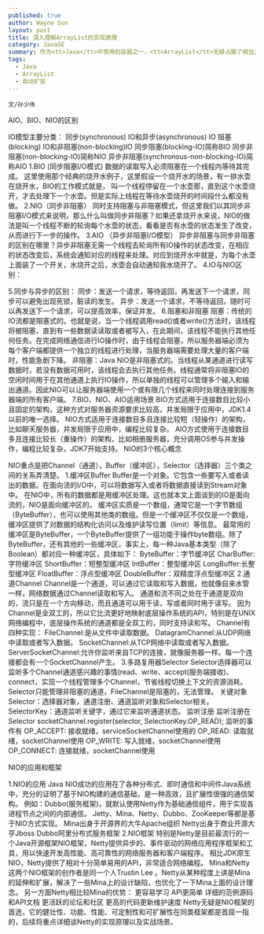 ```yaml
---
published: true
author: Wayne Sun
layout: post
title: 深入理解ArrayList的实现原理
category: JavaSE
summary: 作为<tt>Java</tt>中常用的容器之一，<tt>ArrayList</tt>无疑占据了相当大的比重，也是我们学习<tt>Java</tt>以来接触最多的数据集合，相信大家对它的使用早就达到了可以信手拈来的程度。然而，当我们潇洒的调用<tt>add()</tt>进行添加操作的时候，是否考虑过<tt>ArrayList</tt>的容量问题。当我们调用<tt>get()</tt>获取元素时，底层又是如何获得具体的对象值，<tt>ArrayList</tt>的使用场景与其他集合究竟有什么异同？
tags:
  - Java
  - ArrayList
  - 自动扩容
---
```


`文/孙少伟`

AIO、BIO、NIO的区别

IO模型主要分类：
 同步(synchronous) IO和异步(asynchronous) IO
 阻塞(blocking) IO和非阻塞(non-blocking)IO
 同步阻塞(blocking-IO)简称BIO
 同步非阻塞(non-blocking-IO)简称NIO
 异步非阻塞(synchronous-non-blocking-IO)简称AIO
1.BIO (同步阻塞I/O模式)
数据的读取写入必须阻塞在一个线程内等待其完成。
这里使用那个经典的烧开水例子，这里假设一个烧开水的场景，有一排水壶在烧开水，BIO的工作模式就是， 叫一个线程停留在一个水壶那，直到这个水壶烧开，才去处理下一个水壶。但是实际上线程在等待水壶烧开的时间段什么都没有做。
2.NIO（同步非阻塞）
同时支持阻塞与非阻塞模式，但这里我们以其同步非阻塞I/O模式来说明，那么什么叫做同步非阻塞？如果还拿烧开水来说，NIO的做法是叫一个线程不断的轮询每个水壶的状态，看看是否有水壶的状态发生了改变，从而进行下一步的操作。
3.AIO （异步非阻塞I/O模型）
异步非阻塞与同步非阻塞的区别在哪里？异步非阻塞无需一个线程去轮询所有IO操作的状态改变，在相应的状态改变后，系统会通知对应的线程来处理。对应到烧开水中就是，为每个水壶上面装了一个开关，水烧开之后，水壶会自动通知我水烧开了。
4.IO与NIO区别：

5.同步与异步的区别：
同步：发送一个请求，等待返回，再发送下一个请求，同步可以避免出现死锁，脏读的发生。
异步：发送一个请求，不等待返回，随时可以再发送下一个请求，可以提高效率，保证并发。
6.阻塞和非阻塞
阻塞：传统的IO流都是阻塞式的。也就是说，当一个线程调用read()或者write()方法时，该线程将被阻塞，直到有一些数据读读取或者被写入，在此期间，该线程不能执行其他任何任务。在完成网络通信进行IO操作时，由于线程会阻塞，所以服务器端必须为每个客户端都提供一个独立的线程进行处理，当服务器端需要处理大量的客户端时，性能急剧下降。
非阻塞：Java
NIO是非阻塞式的。当线程从某通道进行读写数据时，若没有数据可用时，该线程会去执行其他任务。线程通常将非阻塞IO的空闲时间用于在其他通道上执行IO操作，所以单独的线程可以管理多个输入和输出通道。因此NIO可以让服务器端使用一个或有限几个线程来同时处理连接到服务器端的所有客户端。
7.BIO、NIO、AIO适用场景
 BIO方式适用于连接数目比较小且固定的架构，这种方式对服务器资源要求比较高，并发局限于应用中，JDK1.4以前的唯一选择。
 NIO方式适用于连接数目多且连接比较短（轻操作）的架构，比如聊天服务器，并发局限于应用中，编程比较复杂。
 AIO方式使用于连接数目多且连接比较长（重操作）的架构，比如相册服务器，充分调用OS参与并发操作，编程比较复杂，JDK7开始支持。
NIO的3个核心概念

NIO重点是把Channel（通道），Buffer（缓冲区），Selector（选择器）三个类之间的关系弄清楚。
1.缓冲区Buffer
Buffer是一个对象。它包含一些要写入或者读出的数据。在面向流的I/O中，可以将数据写入或者将数据直接读到Stream对象中。
在NIO中，所有的数据都是用缓冲区处理。这也就本文上面谈到的IO是面向流的，NIO是面向缓冲区的。
缓冲区实质是一个数组，通常它是一个字节数组（ByteBuffer），也可以使用其他类的数组。但是一个缓冲区不仅仅是一个数组，缓冲区提供了对数据的结构化访问以及维护读写位置（limit）等信息。
最常用的缓冲区是ByteBuffer，一个ByteBuffer提供了一组功能于操作byte数组。除了ByteBuffer，还有其他的一些缓冲区，事实上，每一种Java基本类型（除了Boolean）都对应一种缓冲区，具体如下：
 ByteBuffer：字节缓冲区
 CharBuffer:字符缓冲区
 ShortBuffer：短整型缓冲区
 IntBuffer：整型缓冲区
 LongBuffer:长整型缓冲区
 FloatBuffer：浮点型缓冲区
 DoubleBuffer：双精度浮点型缓冲区
2.通道Channel
Channel是一个通道，可以通过它读取和写入数据，他就像自来水管一样，网络数据通过Channel读取和写入。
通道和流不同之处在于通道是双向的，流只是在一个方向移动，而且通道可以用于读，写或者同时用于读写。
因为Channel是全双工的，所以它比流更好地映射底层操作系统的API，特别是在UNIX网络编程中，底层操作系统的通道都是全双工的，同时支持读和写。
Channel有四种实现：
 FileChannel:是从文件中读取数据。
 DatagramChannel:从UDP网络中读取或者写入数据。
 SocketChannel:从TCP网络中读取或者写入数据。
 ServerSocketChannel:允许你监听来自TCP的连接，就像服务器一样。每一个连接都会有一个SocketChannel产生。
3.多路复用器Selector
Selector选择器可以监听多个Channel通道感兴趣的事情(read、write、accept(服务端接收)、connect，实现一个线程管理多个Channel，节省线程切换上下文的资源消耗。Selector只能管理非阻塞的通道，FileChannel是阻塞的，无法管理。
关键对象
 Selector：选择器对象，通道注册、通道监听对象和Selector相关。
 SelectorKey：通道监听关键字，通过它来监听通道状态。
监听注册
监听注册在Selector
socketChannel.register(selector, SelectionKey.OP_READ);
监听的事件有
 OP_ACCEPT: 接收就绪，serviceSocketChannel使用的
 OP_READ: 读取就绪，socketChannel使用
 OP_WRITE: 写入就绪，socketChannel使用
 OP_CONNECT: 连接就绪，socketChannel使用

NIO的应用和框架

1.NIO的应用
Java NIO成功的应用在了各种分布式、即时通信和中间件Java系统中，充分的证明了基于NIO构建的通信基础，是一种高效，且扩展性很强的通信架构。
例如：Dubbo(服务框架)，就默认使用Netty作为基础通信组件，用于实现各进程节点之间的内部通信。
Jetty、Mina、Netty、Dubbo、ZooKeeper等都是基于NIO方式实现。
 Mina出身于开源界的大牛Apache组织
 Netty出身于商业开源大亨Jboss
 Dubbo阿里分布式服务框架
2.NIO框架
特别是Netty是目前最流行的一个Java开源框架NIO框架，Netty提供异步的、事件驱动的网络应用程序框架和工具，用以快速开发高性能、高可靠性的网络服务器和客户端程序。
相比JDK原生NIO，Netty提供了相对十分简单易用的API，非常适合网络编程。
Mina和Netty这两个NIO框架的创作者是同一个人Trustin Lee 。Netty从某种程度上讲是Mina的延伸和扩展，解决了一些Mina上的设计缺陷，也优化了一下Mina上面的设计理念。
另一方面Netty相比较Mina的优势：
 更容易学习
 API更简单
 详细的范例源码和API文档
 更活跃的论坛和社区
 更高的代码更新维护速度
Netty无疑是NIO框架的首选，它的健壮性、功能、性能、可定制性和可扩展性在同类框架都是首屈一指的，后续将重点详细谈Netty的实现原理以及实战场景。
